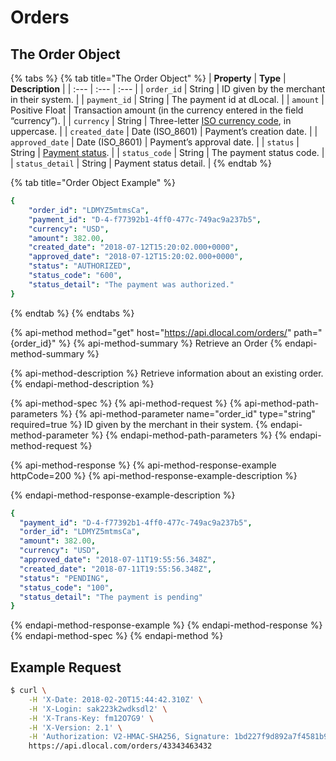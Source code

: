 # Orders

## The Order Object

{% tabs %}
{% tab title="The Order Object" %}
| **Property** | **Type** | **Description** |
| :--- | :--- | :--- |
| `order_id` | String | ID given by the merchant in their system. |
| `payment_id` | String | The payment id at dLocal. |
| `amount` | Positive Float | Transaction amount \(in the currency entered in the field “currency”\). |
| `currency` | String | Three-letter [ISO currency code](https://www.iso.org/iso-4217-currency-codes.html), in uppercase. |
| `created_date` | Date \(ISO\_8601\) | Payment’s creation date. |
| `approved_date` | Date \(ISO\_8601\) | Payment’s approval date. |
| `status` | String | [Payment status](payments/#payment-status-codes). |
| `status_code` | String | The payment status code. |
| `status_detail` | String | Payment status detail. |
{% endtab %}

{% tab title="Order Object Example" %}
```yaml
{
    "order_id": "LDMYZ5mtmsCa",
    "payment_id": "D-4-f77392b1-4ff0-477c-749ac9a237b5",
    "currency": "USD",
    "amount": 382.00,
    "created_date": "2018-07-12T15:20:02.000+0000",
    "approved_date": "2018-07-12T15:20:02.000+0000",
    "status": "AUTHORIZED",
    "status_code": "600",
    "status_detail": "The payment was authorized."
}
```
{% endtab %}
{% endtabs %}

{% api-method method="get" host="https://api.dlocal.com/orders/" path="{order\_id}" %}
{% api-method-summary %}
Retrieve an Order
{% endapi-method-summary %}

{% api-method-description %}
Retrieve information about an existing order.
{% endapi-method-description %}

{% api-method-spec %}
{% api-method-request %}
{% api-method-path-parameters %}
{% api-method-parameter name="order\_id" type="string" required=true %}
ID given by the merchant in their system.
{% endapi-method-parameter %}
{% endapi-method-path-parameters %}
{% endapi-method-request %}

{% api-method-response %}
{% api-method-response-example httpCode=200 %}
{% api-method-response-example-description %}

{% endapi-method-response-example-description %}

```yaml
{
  "payment_id": "D-4-f77392b1-4ff0-477c-749ac9a237b5",
  "order_id": "LDMYZ5mtmsCa",
  "amount": 382.00,
  "currency": "USD",
  "approved_date": "2018-07-11T19:55:56.348Z",
  "created_date": "2018-07-11T19:55:56.348Z",
  "status": "PENDING",
  "status_code": "100",
  "status_detail": "The payment is pending"
}
```
{% endapi-method-response-example %}
{% endapi-method-response %}
{% endapi-method-spec %}
{% endapi-method %}

## Example Request

```bash
$ curl \
    -H 'X-Date: 2018-02-20T15:44:42.310Z' \
    -H 'X-Login: sak223k2wdksdl2' \
    -H 'X-Trans-Key: fm12O7G9' \
    -H 'X-Version: 2.1' \
    -H 'Authorization: V2-HMAC-SHA256, Signature: 1bd227f9d892a7f4581b998c21e353b1686a6bdad5940e7bb6aa596c96e0a6ec' \
    https://api.dlocal.com/orders/43343463432
```

